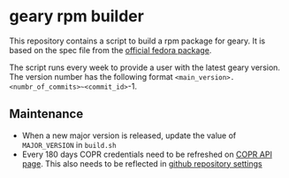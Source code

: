 geary rpm builder
======

This repository contains a script to build a rpm package for geary. It is based
on the spec file from the [official fedora package](https://src.fedoraproject.org/rpms/geary).

The script runs every week to provide a user with the latest geary version. The
version number has the following format `<main_version>.<numbr_of_commits>~<commit_id>`-1.

## Maintenance
- When a new major version is released, update the value of `MAJOR_VERSION` in `build.sh`
- Every 180 days COPR credentials need to be refreshed on [COPR API page](https://copr.fedorainfracloud.org/api/). This also needs to be reflected in [github repository settings](https://github.com/jsnjack/geary_rpm/settings/secrets/actions)
